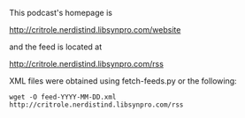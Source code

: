 This podcast's homepage is

http://critrole.nerdistind.libsynpro.com/website

and the feed is located at

http://critrole.nerdistind.libsynpro.com/rss

XML files were obtained using fetch-feeds.py or the following:

    wget -O feed-YYYY-MM-DD.xml http://critrole.nerdistind.libsynpro.com/rss
